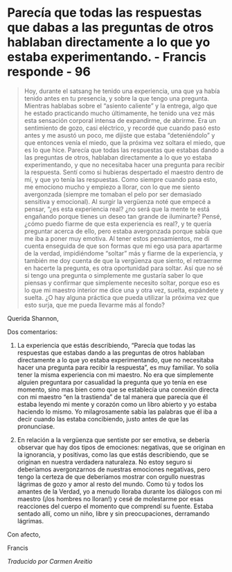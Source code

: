 # Parecía que todas las respuestas que dabas a las preguntas de otros hablaban directamente a lo que yo estaba experimentando. - Francis responde - 96

>Hoy, durante el satsang he tenido una experiencia, una que ya había tenido antes en tu presencia, y sobre la que tengo una pregunta. Mientras hablabas sobre el “asiento caliente” y la entrega, algo que he estado practicando mucho últimamente, he tenido una vez más esta sensación corporal intensa de expandirme, de abrirme. Era un sentimiento de gozo, casi eléctrico, y recordé que cuando pasó esto antes y me asustó un poco, me dijiste que estaba “deteniéndolo” y que entonces venía el miedo, que la próxima vez soltara el miedo, que es lo que hice. Parecía que todas las respuestas que estabas dando a las preguntas de otros, hablaban directamente a lo que yo estaba experimentando, y que no necesitaba hacer una pregunta para recibir la respuesta. Sentí como si hubieras despertado el maestro dentro de mí, y que yo tenía las respuestas. Como siempre cuando pasa esto, me emociono mucho y empiezo a llorar, con lo que me siento avergonzada (siempre me tomaban el pelo por ser demasiado sensitiva y emocional). Al surgir la vergüenza noté que empecé a pensar, “¿es esta experiencia real? ¿no será que la mente te está engañando porque tienes un deseo tan grande de iluminarte? Pensé, ¿cómo puedo fiarme de que esta experiencia es real?, y te quería preguntar acerca de ello, pero estaba avergonzada porque sabía que me iba a poner muy emotiva. Al tener estos pensamientos, me di cuenta enseguida de que son formas que mi ego usa para apartarme de la verdad, impidiéndome “soltar” más y fiarme de la experiencia, y también me doy cuenta de que la vergüenza que siento, el retraerme en hacerte la pregunta, es otra oportunidad para soltar. Así que no sé si tengo una pregunta o simplemente me gustaría saber lo que piensas y confirmar que simplemente necesito soltar, porque eso es lo que mi maestro interior me dice una y otra vez, suelta, expándete y suelta. ¿O hay alguna práctica que pueda utilizar la próxima vez que esto surja, que me pueda llevarme más al fondo?

Querida Shannon,

Dos comentarios:

1. La experiencia que estás describiendo, “Parecía que todas las respuestas que estabas dando a las preguntas de otros hablaban directamente a lo que yo estaba experimentando, que no necesitaba hacer una pregunta para recibir la respuesta”, es muy familiar. Yo solía tener la misma experiencia con mi maestro. No era que simplemente alguien preguntara por casualidad la pregunta que yo tenía en ese momento, sino mas bien como que se establecía una conexión directa con mi maestro “en la trastienda” de tal manera que parecía que él estaba leyendo mi mente y corazón como un libro abierto y yo estaba haciendo lo mismo. Yo milagrosamente sabía las palabras que él iba a decir cuando las estaba concibiendo, justo antes de que las pronunciase.

2. En relación a la vergüenza que sentiste por ser emotiva, se debería observar que hay dos tipos de emociones: negativas, que se originan en la ignorancia, y positivas, como las que estás describiendo, que se originan en nuestra verdadera naturaleza. No estoy seguro si deberíamos avergonzarnos de nuestras emociones negativas, pero tengo la certeza de que deberíamos mostrar con orgullo nuestras lágrimas de gozo y amor al resto del mundo. Como tú y todos los amantes de la Verdad, yo a menudo lloraba durante los diálogos con mi maestro (¡los hombres no lloran!) y cesé de molestarme por esas reacciones del cuerpo el momento que comprendí su fuente. Estaba sentado allí, como un niño, libre y sin preocupaciones, derramando lágrimas.

Con afecto,

Francis

_Traducido por Carmen Areitio_

